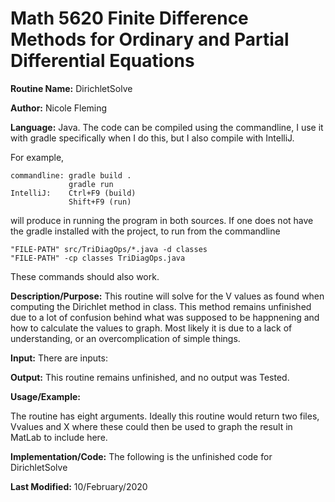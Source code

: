 # Math 5620 Finite Difference Methods for Ordinary and Partial Differential Equations

**Routine Name:**           DirichletSolve

**Author:**                 Nicole Fleming

**Language:**              Java. The code can be compiled using the commandline, I use it with gradle specifically when I do this, but I also compile with IntelliJ.

For example,

    commandline: gradle build .
                 gradle run
    IntelliJ:    Ctrl+F9 (build)
                 Shift+F9 (run)

will produce in running the program in both sources. If one does not have the gradle installed with the project, to run from the commandline

    "FILE-PATH" src/TriDiagOps/*.java -d classes
    "FILE-PATH" -cp classes TriDiagOps.java
    
These commands should also work.

**Description/Purpose:** This routine will solve for the V values as found when computing the Dirichlet method in class. This method remains unfinished due to a lot of confusion behind what was supposed to be happnening and how to calculate the values to graph. Most likely it is due to a lack of understanding, or an overcomplication of simple things.

**Input:** There are  inputs:

**Output:** This routine remains unfinished, and no output was Tested. 

**Usage/Example:**

The routine has eight arguments. Ideally this routine would return two files, Vvalues and X where these could then be used to graph the result in MatLab to include here.

**Implementation/Code:** The following is the unfinished code for DirichletSolve

     

**Last Modified:** 10/February/2020
